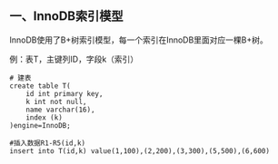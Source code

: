 ## 一、InnoDB索引模型

InnoDB使用了B+树索引模型，每一个索引在InnoDB里面对应一棵B+树。

例：表T，主键列ID，字段k（索引）

```mysql
# 建表
create table T( 
	id int primary key, 
	k int not null,
	name varchar(16),
	index (k)
)engine=InnoDB;

#插入数据R1-R5(id,k)
insert into T(id,k) value(1,100),(2,200),(3,300),(5,500),(6,600)
```

